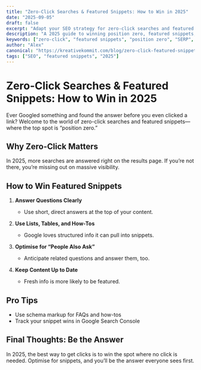 ```yaml
---
title: "Zero-Click Searches & Featured Snippets: How to Win in 2025"
date: "2025-09-05"
draft: false
excerpt: "Adapt your SEO strategy for zero-click searches and featured snippets in Google."
description: "A 2025 guide to winning position zero, featured snippets, and adapting to Google’s evolving SERPs."
keywords: ["zero-click", "featured snippets", "position zero", "SERP", "2025"]
author: "Alex"
canonical: "https://kreativekommit.com/blog/zero-click-featured-snippets"
tags: ["SEO", "featured snippets", "2025"]
---
```


# Zero-Click Searches & Featured Snippets: How to Win in 2025


Ever Googled something and found the answer before you even clicked a link? Welcome to the world of zero-click searches and featured snippets—where the top spot is “position zero.”

## Why Zero-Click Matters

In 2025, more searches are answered right on the results page. If you’re not there, you’re missing out on massive visibility.

## How to Win Featured Snippets

1. **Answer Questions Clearly**
	- Use short, direct answers at the top of your content.

2. **Use Lists, Tables, and How-Tos**
	- Google loves structured info it can pull into snippets.

3. **Optimise for “People Also Ask”**
	- Anticipate related questions and answer them, too.

4. **Keep Content Up to Date**
	- Fresh info is more likely to be featured.

## Pro Tips
- Use schema markup for FAQs and how-tos
- Track your snippet wins in Google Search Console

## Final Thoughts: Be the Answer

In 2025, the best way to get clicks is to win the spot where no click is needed. Optimise for snippets, and you’ll be the answer everyone sees first.
